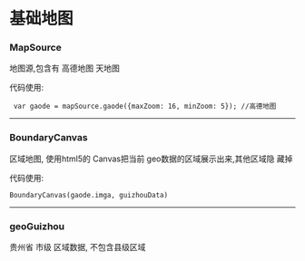 # 基础地图

### MapSource
地图源,包含有 高德地图 天地图


代码使用:
```
 var gaode = mapSource.gaode({maxZoom: 16, minZoom: 5}); //高德地图
```
-----
### BoundaryCanvas
区域地图, 使用html5的 Canvas把当前 geo数据的区域展示出来,其他区域隐	藏掉

代码使用:
``` 
BoundaryCanvas(gaode.imga, guizhouData)
```
-----
### geoGuizhou
贵州省 市级 区域数据, 不包含县级区域




